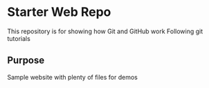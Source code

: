 # Starter Web Repo

This repository is for showing how Git and GitHub work
Following git tutorials

## Purpose

Sample website with plenty of files for demos